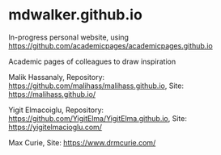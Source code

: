 # mdwalker.github.io
In-progress personal website, using https://github.com/academicpages/academicpages.github.io

Academic pages of colleagues to draw inspiration

Malik Hassanaly,
Repository: https://github.com/malihass/malihass.github.io,
Site: https://malihass.github.io/

Yigit Elmacoiglu,
Repository: https://github.com/YigitElma/YigitElma.github.io,
Site: https://yigitelmacioglu.com/

Max Curie,
Site: https://www.drmcurie.com/
